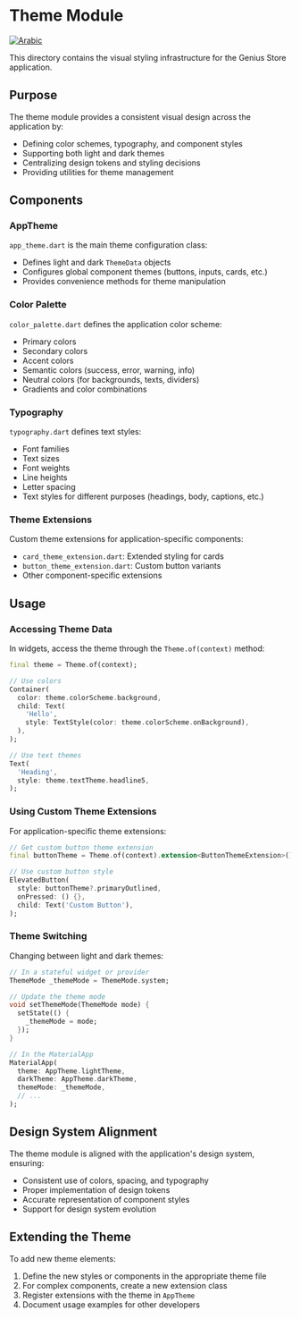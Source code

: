 # Theme Module

[![Arabic](https://img.shields.io/badge/Language-Arabic-blueviolet?style=for-the-badge)](README-ar.md)

This directory contains the visual styling infrastructure for the Genius Store application.

## Purpose

The theme module provides a consistent visual design across the application by:

- Defining color schemes, typography, and component styles
- Supporting both light and dark themes
- Centralizing design tokens and styling decisions
- Providing utilities for theme management

## Components

### AppTheme

`app_theme.dart` is the main theme configuration class:

- Defines light and dark `ThemeData` objects
- Configures global component themes (buttons, inputs, cards, etc.)
- Provides convenience methods for theme manipulation

### Color Palette

`color_palette.dart` defines the application color scheme:

- Primary colors
- Secondary colors
- Accent colors
- Semantic colors (success, error, warning, info)
- Neutral colors (for backgrounds, texts, dividers)
- Gradients and color combinations

### Typography

`typography.dart` defines text styles:

- Font families
- Text sizes
- Font weights
- Line heights
- Letter spacing
- Text styles for different purposes (headings, body, captions, etc.)

### Theme Extensions

Custom theme extensions for application-specific components:

- `card_theme_extension.dart`: Extended styling for cards
- `button_theme_extension.dart`: Custom button variants
- Other component-specific extensions

## Usage

### Accessing Theme Data

In widgets, access the theme through the `Theme.of(context)` method:

```dart
final theme = Theme.of(context);

// Use colors
Container(
  color: theme.colorScheme.background,
  child: Text(
    'Hello',
    style: TextStyle(color: theme.colorScheme.onBackground),
  ),
);

// Use text themes
Text(
  'Heading',
  style: theme.textTheme.headline5,
);
```

### Using Custom Theme Extensions

For application-specific theme extensions:

```dart
// Get custom button theme extension
final buttonTheme = Theme.of(context).extension<ButtonThemeExtension>();

// Use custom button style
ElevatedButton(
  style: buttonTheme?.primaryOutlined,
  onPressed: () {},
  child: Text('Custom Button'),
);
```

### Theme Switching

Changing between light and dark themes:

```dart
// In a stateful widget or provider
ThemeMode _themeMode = ThemeMode.system;

// Update the theme mode
void setThemeMode(ThemeMode mode) {
  setState(() {
    _themeMode = mode;
  });
}

// In the MaterialApp
MaterialApp(
  theme: AppTheme.lightTheme,
  darkTheme: AppTheme.darkTheme,
  themeMode: _themeMode,
  // ...
);
```

## Design System Alignment

The theme module is aligned with the application's design system, ensuring:

- Consistent use of colors, spacing, and typography
- Proper implementation of design tokens
- Accurate representation of component styles
- Support for design system evolution

## Extending the Theme

To add new theme elements:

1. Define the new styles or components in the appropriate theme file
2. For complex components, create a new extension class
3. Register extensions with the theme in `AppTheme`
4. Document usage examples for other developers
